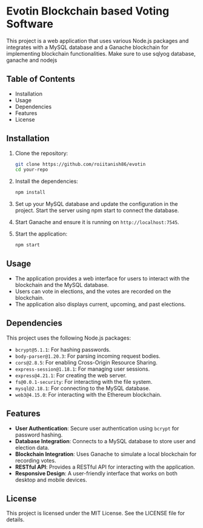 # Evotin Blockchain based Voting Software

This project is a web application that uses various Node.js packages and integrates with a MySQL database and a Ganache blockchain for implementing blockchain functionalities.
Make sure to use sqlyog database, ganache and nodejs

## Table of Contents

- Installation
- Usage
- Dependencies
- Features
- License

## Installation

1. Clone the repository:
    ```bash
    git clone https://github.com/roiitanish86/evotin
    cd your-repo
    ```

2. Install the dependencies:
    ```bash
    npm install
    ```

3. Set up your MySQL database and update the configuration in the project.
    Start the server using npm start to connect the database.


4. Start Ganache and ensure it is running on `http://localhost:7545`.

5. Start the application:
    ```bash
    npm start
    ```

## Usage

- The application provides a web interface for users to interact with the blockchain and the MySQL database.
- Users can vote in elections, and the votes are recorded on the blockchain.
- The application also displays current, upcoming, and past elections.

## Dependencies

This project uses the following Node.js packages:

- `bcrypt@5.1.1`: For hashing passwords.
- `body-parser@1.20.3`: For parsing incoming request bodies.
- `cors@2.8.5`: For enabling Cross-Origin Resource Sharing.
- `express-session@1.18.1`: For managing user sessions.
- `express@4.21.1`: For creating the web server.
- `fs@0.0.1-security`: For interacting with the file system.
- `mysql@2.18.1`: For connecting to the MySQL database.
- `web3@4.15.0`: For interacting with the Ethereum blockchain.

## Features

- **User Authentication**: Secure user authentication using `bcrypt` for password hashing.
- **Database Integration**: Connects to a MySQL database to store user and election data.
- **Blockchain Integration**: Uses Ganache to simulate a local blockchain for recording votes.
- **RESTful API**: Provides a RESTful API for interacting with the application.
- **Responsive Design**: A user-friendly interface that works on both desktop and mobile devices.

## License

This project is licensed under the MIT License. See the LICENSE file for details.
